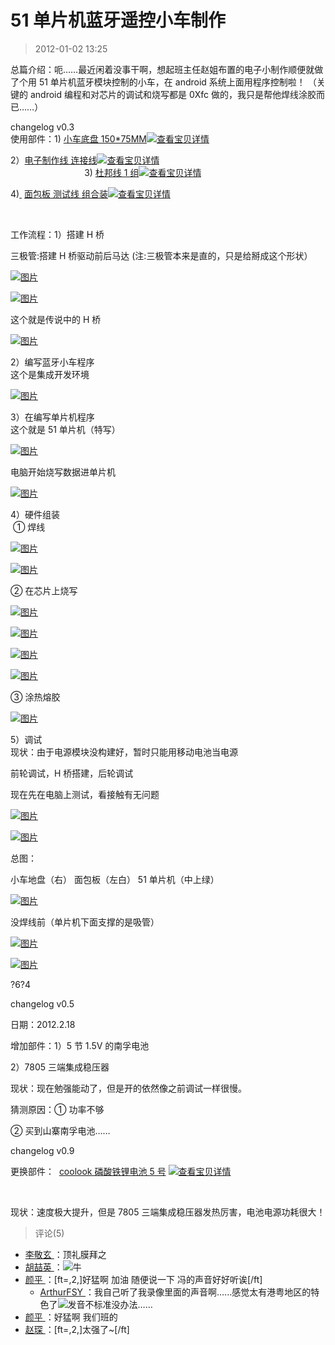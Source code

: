 # 51 单片机蓝牙遥控小车制作

> 2012-01-02 13:25

总篇介绍：呃……最近闲着没事干啊，想起班主任赵姐布置的电子小制作顺便就做了个用 51 单片机蓝牙模块控制的小车，在 android 系统上面用程序控制啦！ （关键的 android 编程和对芯片的调试和烧写都是 0Xfc 做的，我只是帮他焊线涂胶而已……）

changelog v0.3  
使用部件：1)[](http://trade.taobao.com/trade/detail/tradeSnap.htm?tradeID=131181688258821 "查看宝贝详情") [小车底盘 150\*75MM](http://trade.taobao.com/trade/detail/tradeSnap.htm?tradeID=131181688258821)[![查看宝贝详情](https://pan.4a1801.life:11443/d/NAS/Qzone/Blogs/images/A95B83E1.webp)](https://pan.4a1801.life:11443/d/NAS/Qzone/Blogs/images/A95B83E1.webp "查看宝贝详情")[](http://trade.taobao.com/trade/detail/tradeSnap.htm?tradeID=131181688258821 "查看宝贝详情")  
[](http://trade.taobao.com/trade/detail/tradeSnap.htm?tradeID=131181688258821 "查看宝贝详情")

[](http://trade.taobao.com/trade/detail/tradeSnap.htm?tradeID=131181688258821 "查看宝贝详情")

2）[电子制作线 连接线](http://trade.taobao.com/trade/detail/tradeSnap.htm?tradeID=131181688248821)[![查看宝贝详情](https://pan.4a1801.life:11443/d/NAS/Qzone/Blogs/images/96A65043.webp)](https://pan.4a1801.life:11443/d/NAS/Qzone/Blogs/images/96A65043.webp "查看宝贝详情")  
                              3)[](http://trade.taobao.com/trade/detail/tradeSnap.htm?tradeID=131181688238821 "查看宝贝详情") [](http://trade.taobao.com/trade/detail/tradeSnap.htm?tradeID=131181688238821 "查看宝贝详情")[杜邦线 1 组](http://trade.taobao.com/trade/detail/tradeSnap.htm?tradeID=131181688238821)[![查看宝贝详情](https://pan.4a1801.life:11443/d/NAS/Qzone/Blogs/images/CABB7AE7.webp)](https://pan.4a1801.life:11443/d/NAS/Qzone/Blogs/images/CABB7AE7.webp "查看宝贝详情")[](http://trade.taobao.com/trade/detail/tradeSnap.htm?tradeID=131181688238821 "查看宝贝详情")

4)[ ](http://trade.taobao.com/trade/detail/tradeSnap.htm?tradeID=131181688228821 "查看宝贝详情") [面包板 测试线 组合装](http://trade.taobao.com/trade/detail/tradeSnap.htm?tradeID=131181688228821)[![查看宝贝详情](https://pan.4a1801.life:11443/d/NAS/Qzone/Blogs/images/314F3444.webp)](https://pan.4a1801.life:11443/d/NAS/Qzone/Blogs/images/314F3444.webp "查看宝贝详情")

[](http://trade.taobao.com/trade/detail/tradeSnap.htm?tradeID=131181688228821 "查看宝贝详情")

[  
](http://trade.taobao.com/trade/detail/tradeSnap.htm?tradeID=131181688258821 "查看宝贝详情")

工作流程：1）搭建 H 桥

三极管:搭建 H 桥驱动前后马达 (注:三极管本来是直的，只是给掰成这个形状）

[![图片](https://pan.4a1801.life:11443/d/NAS/Qzone/Blogs/images/219B09F8.webp)](https://pan.4a1801.life:11443/d/NAS/Qzone/Blogs/images/219B09F8.webp)

[![图片](https://pan.4a1801.life:11443/d/NAS/Qzone/Blogs/images/DDEA6B5A.webp)](https://pan.4a1801.life:11443/d/NAS/Qzone/Blogs/images/DDEA6B5A.webp)

这个就是传说中的 H 桥

[![图片](https://pan.4a1801.life:11443/d/NAS/Qzone/Blogs/images/FB18184C.webp)](https://pan.4a1801.life:11443/d/NAS/Qzone/Blogs/images/FB18184C.webp)

2）编写蓝牙小车程序  
这个是集成开发环境

[![图片](https://pan.4a1801.life:11443/d/NAS/Qzone/Blogs/images/C7DE5228.webp)](https://pan.4a1801.life:11443/d/NAS/Qzone/Blogs/images/C7DE5228.webp)

3）在编写单片机程序  
这个就是 51 单片机（特写）

[![图片](https://pan.4a1801.life:11443/d/NAS/Qzone/Blogs/images/CFD8BB5D.webp)](https://pan.4a1801.life:11443/d/NAS/Qzone/Blogs/images/CFD8BB5D.webp)

电脑开始烧写数据进单片机

[![图片](https://pan.4a1801.life:11443/d/NAS/Qzone/Blogs/images/AAFBE057.webp)](https://pan.4a1801.life:11443/d/NAS/Qzone/Blogs/images/AAFBE057.webp)

4）硬件组装  
 ① 焊线

[![图片](https://pan.4a1801.life:11443/d/NAS/Qzone/Blogs/images/057BCEAB.webp)](https://pan.4a1801.life:11443/d/NAS/Qzone/Blogs/images/057BCEAB.webp)

[![图片](https://pan.4a1801.life:11443/d/NAS/Qzone/Blogs/images/376CD522.webp)](https://pan.4a1801.life:11443/d/NAS/Qzone/Blogs/images/376CD522.webp)

② 在芯片上烧写

[![图片](https://pan.4a1801.life:11443/d/NAS/Qzone/Blogs/images/75D8E8C9.webp)](https://pan.4a1801.life:11443/d/NAS/Qzone/Blogs/images/75D8E8C9.webp)

[![图片](https://pan.4a1801.life:11443/d/NAS/Qzone/Blogs/images/A9A9E711.webp)](https://pan.4a1801.life:11443/d/NAS/Qzone/Blogs/images/A9A9E711.webp)

[![图片](https://pan.4a1801.life:11443/d/NAS/Qzone/Blogs/images/03B4CCBE.webp)](https://pan.4a1801.life:11443/d/NAS/Qzone/Blogs/images/03B4CCBE.webp)

[![图片](https://pan.4a1801.life:11443/d/NAS/Qzone/Blogs/images/1466EAF9.webp)](https://pan.4a1801.life:11443/d/NAS/Qzone/Blogs/images/1466EAF9.webp)

③ 涂热熔胶

[![图片](https://pan.4a1801.life:11443/d/NAS/Qzone/Blogs/images/20526CE1.webp)](https://pan.4a1801.life:11443/d/NAS/Qzone/Blogs/images/20526CE1.webp)

5）调试  
现状：由于电源模块没构建好，暂时只能用移动电池当电源

前轮调试，H 桥搭建，后轮调试

现在先在电脑上测试，看接触有无问题

[![图片](https://pan.4a1801.life:11443/d/NAS/Qzone/Blogs/images/22C406D0.webp)](https://pan.4a1801.life:11443/d/NAS/Qzone/Blogs/images/22C406D0.webp)

[![图片](https://pan.4a1801.life:11443/d/NAS/Qzone/Blogs/images/ABD1F86B.webp)](https://pan.4a1801.life:11443/d/NAS/Qzone/Blogs/images/ABD1F86B.webp)

总图：

小车地盘（右） 面包板（左白） 51 单片机（中上绿）

[![图片](https://pan.4a1801.life:11443/d/NAS/Qzone/Blogs/images/F77159F6.webp)](https://pan.4a1801.life:11443/d/NAS/Qzone/Blogs/images/F77159F6.webp)

没焊线前（单片机下面支撑的是吸管）

[![图片](https://pan.4a1801.life:11443/d/NAS/Qzone/Blogs/images/6B65E3B8.webp)](https://pan.4a1801.life:11443/d/NAS/Qzone/Blogs/images/6B65E3B8.webp)

[![图片](https://pan.4a1801.life:11443/d/NAS/Qzone/Blogs/images/2618FD4A.webp)](https://pan.4a1801.life:11443/d/NAS/Qzone/Blogs/images/2618FD4A.webp)

?6?4

changelog v0.5

日期：2012.2.18

增加部件：1）5 节 1.5V 的南孚电池

2）7805 三端集成稳压器

现状：现在勉强能动了，但是开的依然像之前调试一样很慢。

猜测原因：① 功率不够

② 买到山寨南孚电池……

changelog v0.9

更换部件：  [](http://trade.taobao.com/trade/detail/tradeSnap.htm?tradeID=121214214518821 "查看宝贝详情") [coolook 磷酸铁锂电池 5 号](http://trade.taobao.com/trade/detail/tradeSnap.htm?tradeID=121214214518821) [![查看宝贝详情](https://pan.4a1801.life:11443/d/NAS/Qzone/Blogs/images/9D40C597.webp)](https://pan.4a1801.life:11443/d/NAS/Qzone/Blogs/images/9D40C597.webp "查看宝贝详情")

[](http://trade.taobao.com/trade/detail/tradeSnap.htm?tradeID=121214214518821 "查看宝贝详情")[  
](http://trade.taobao.com/trade/detail/tradeSnap.htm?tradeID=121214214518821)

现状：速度极大提升，但是 7805 三端集成稳压器发热厉害，电池电源功耗很大！

> 评论(5)

- [李敬玄 ](https://user.qzone.qq.com/707212294)：顶礼膜拜之
- [胡喆英 ](https://user.qzone.qq.com/1025682220)：![](https://pan.4a1801.life:11443/d/NAS/Qzone/Common/images/e140.gif)牛
- [颜平 ](https://user.qzone.qq.com/1055024194)：[ft=,2,]好猛啊 加油 随便说一下 冯的声音好好听诶[/ft]
  - [ArthurFSY ](https://user.qzone.qq.com/254904240)：我自己听了我录像里面的声音啊……感觉太有港粤地区的特色了![](https://pan.4a1801.life:11443/d/NAS/Qzone/Common/images/e127.gif)发音不标准没办法……
- [颜平 ](https://user.qzone.qq.com/1055024194)：好猛啊 我们班的
- [赵琛 ](https://user.qzone.qq.com/664503485)：[ft=,2,]太强了~[/ft]
